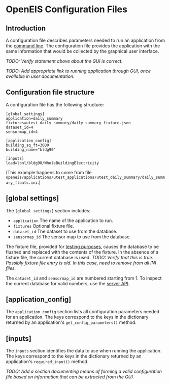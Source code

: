# OpenEIS Configuration Files


## Introduction

A configuration file describes parameters needed to run an application from the [command line](command_line_basics_unix.md).
The configuration file provides the application with the same information that would be collected by the graphical user interface.

*TODO: Verify statement above about the GUI is correct.*

*TODO: Add appropriate link to running application through GUI, once available in user documentation.*


## Configuration file structure

A configuration file has the following structure:

    [global_settings]
    application=daily_summary
    fixtures=utest_daily_summary/daily_summary_fixture.json
    dataset_id=4
    sensormap_id=4

    [application_config]
    building_sq_ft=3000
    building_name="bldg90"

    [inputs]
    load=lbnl/bldg90/WholeBuildingElectricity

(This example happens to come from file `openeis/applications/utest_applications/utest_daily_summary/daily_summary_floats.ini`.)


## [global settings]

The `[global settings]` section includes:

+ `application`
  The name of the application to run.
+ `fixtures`
  Optional fixture file.
+ `dataset_id`
  The dataset to use from the database.
+ `sensormap_id`
  The sensor map to use from the database.

The fixture file, provided for [testing purposes](unit_testing_applications.md), causes the database to be flushed and replaced with the contents of the fixture.
In the absence of a fixture file, the current database is used.
*TODO: Verify that this is true.
Possibly fixture file entry is old.
In this case, need to remove from all INI files.*

The `dataset_id` and `sensormap_id` are numbered starting from 1.
To inspect the current database for valid numbers, use the [server API](server_api_tricks.md).


## [application_config]

The `application_config` section lists all configuration parameters needed for an application.
The keys correspond to the keys in the dictionary returned by an application's `get_config_parameters()` method.


## [inputs]

The `inputs` section identifies the data to use when running the application.
The keys correspond to the keys in the dictionary returned by an application's `required_input()` method.


*TODO: Add a section documenting means of forming a valid configuration file based on information that can be extracted from the GUI.*
